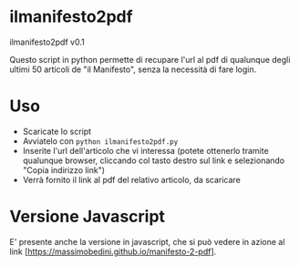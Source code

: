 # ilmanifesto2pdf
ilmanifesto2pdf v0.1

Questo script in python permette di recupare l'url al pdf di qualunque degli ultimi 50 articoli de "il Manifesto", senza la necessità di fare login.

# Uso
- Scaricate lo script
- Avviatelo con `python ilmanifesto2pdf.py`
- Inserite l'url dell'articolo che vi interessa (potete ottenerlo tramite qualunque browser, cliccando col tasto destro sul link e selezionando "Copia indirizzo link")
- Verrà fornito il link al pdf del relativo articolo, da scaricare

# Versione Javascript
E' presente anche la versione in javascript, che si può vedere in azione al link [https://massimobedini.github.io/manifesto-2-pdf].

